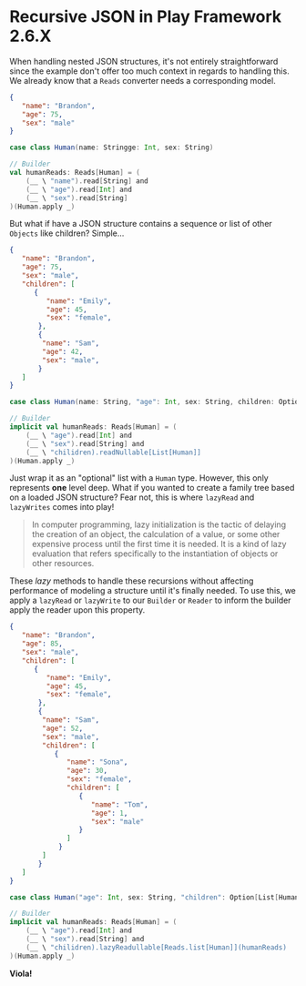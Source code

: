  # Recursive JSON in Play Framework 2.6.X
When handling nested JSON structures, it's not entirely straightforward since the example don't offer too much context in regards to handling this.
We already know that a `Reads` converter needs a corresponding model.
```json
{
   "name": "Brandon",
   "age": 75,
   "sex": "male"
}
```

```scala
case class Human(name: Stringge: Int, sex: String)

// Builder
val humanReads: Reads[Human] = (
    (__ \ "name").read[String] and
    (__ \ "age").read[Int] and
    (__ \ "sex").read[String]
)(Human.apply _)
```

But what if have a JSON structure contains a sequence or list of other `Objects` like children? Simple...

```json
{
   "name": "Brandon",
   "age": 75,
   "sex": "male",
   "children": [
      {
         "name": "Emily",
         "age": 45,
         "sex": "female",
       },
       {
        "name": "Sam",
        "age": 42,
        "sex": "male",
       }
   ]
}
```

```scala
case class Human(name: String, "age": Int, sex: String, children: Option[List[Human]])

// Builder
implicit val humanReads: Reads[Human] = (
    (__ \ "age").read[Int] and
    (__ \ "sex").read[String] and
    (__ \ "chilidren).readNullable[List[Human]]
)(Human.apply _)
```

Just wrap it as an "optional" list with a `Human` type. However, this only represents __one__ level deep.
What if you wanted to create a family tree based on a loaded JSON structure? Fear not, this is where `lazyRead` and `lazyWrites` comes into play!

> In computer programming, lazy initialization is the tactic of delaying the creation of an object, the calculation of a value, or some other expensive process until the first time it is needed. It is a kind of lazy evaluation that refers specifically to the instantiation of objects or other resources.

These *lazy* methods to handle these recursions without affecting performance of modeling a structure until it's finally needed.
To use this, we apply a `lazyRead` or `lazyWrite` to our `Builder` or `Reader` to inform the builder apply the reader upon this property.


```json
{
   "name": "Brandon",
   "age": 85,
   "sex": "male",
   "children": [
      {
         "name": "Emily",
         "age": 45,
         "sex": "female",
       },
       {
        "name": "Sam",
        "age": 52,
        "sex": "male",
        "children": [
           {
              "name": "Sona",
              "age": 30,
              "sex": "female",
              "children": [
                 {
                    "name": "Tom",
                    "age": 1,
                    "sex": "male"
                 }
              ]
            }
        ]
       }
   ]
}
```

```scala
case class Human("age": Int, sex: String, "children": Option[List[Human]])

// Builder
implicit val humanReads: Reads[Human] = (
    (__ \ "age").read[Int] and
    (__ \ "sex").read[String] and
    (__ \ "chilidren).lazyReadullable[Reads.list[Human]](humanReads)
)(Human.apply _)
```

**Viola!**
